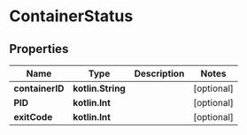 
# ContainerStatus

## Properties
| Name | Type | Description | Notes |
| ------------ | ------------- | ------------- | ------------- |
| **containerID** | **kotlin.String** |  |  [optional] |
| **PID** | **kotlin.Int** |  |  [optional] |
| **exitCode** | **kotlin.Int** |  |  [optional] |




